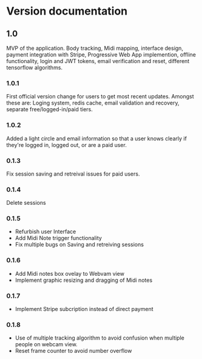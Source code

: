 # Version documentation

## 1.0

MVP of the application. Body tracking, Midi mapping, interface design, payment integration with Stripe, Progressive Web App implemention, offline functionality, login and JWT tokens, email verification and reset, different tensorflow algorithms.

### 1.0.1

First official version change for users to get most recent updates. Amongst these are: Loging system, redis cache, email validation and recovery, separate free/logged-in/paid tiers.

### 1.0.2

Added a light circle and email information so that a user knows clearly if they're logged in, logged out, or are a paid user.

### 0.1.3

Fix session saving and retreival issues for paid users.

### 0.1.4

Delete sessions

### 0.1.5

- Refurbish user Interface
- Add Midi Note trigger functionality
- Fix multiple bugs on Saving and retreiving sessions

### 0.1.6

- Add Midi notes box ovelay to Webvam view
- Implement graphic resizing and dragging of Midi notes

### 0.1.7

- Implement Stripe subcription instead of direct payment

### 0.1.8

- Use of multiple tracking algorithm to avoid confusion when multiple people on webcam view.
- Reset frame counter to avoid number overflow

